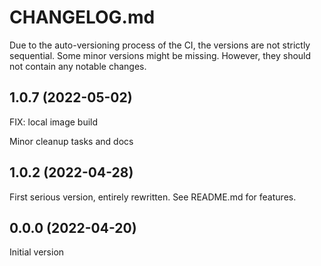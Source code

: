 # CHANGELOG.md

Due to the auto-versioning process of the CI, the versions are not strictly sequential. Some minor versions might be missing. However, they should not contain any notable changes.

## 1.0.7 (2022-05-02)

FIX: local image build

Minor cleanup tasks and docs

## 1.0.2 (2022-04-28)

First serious version, entirely rewritten. See README.md for features.

## 0.0.0 (2022-04-20)

Initial version
